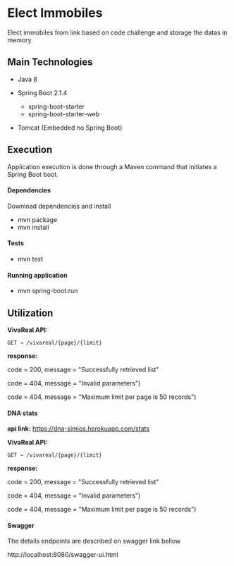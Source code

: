 # Elect Immobiles

Elect immobiles from link based on code challenge and storage the datas in memory

## Main Technologies
- Java 8

- Spring Boot 2.1.4
    - spring-boot-starter
    - spring-boot-starter-web
    
- Tomcat (Embedded no Spring Boot)

## Execution
Application execution is done through a Maven command that initiates a Spring Boot boot.

#### Dependencies
Download dependencies and install
- mvn package
- mvn install

#### Tests
- mvn test

#### Running application
- mvn spring-boot:run

## Utilization

**VivaReal API:**
```
GET → /vivareal/{page}/{limit}
```
**response:**
<p>code = 200, message = "Successfully retrieved list"</p>
<p>code = 404, message = "Invalid parameters")</p>
<p>code = 404, message = "Maximum limit per page is 50 records")</p>

#### DNA stats
**api link:** <a hreg="https://dna-simios.herokuapp.com/stats">https://dna-simios.herokuapp.com/stats</a>

**VivaReal API:**
```
GET → /vivareal/{page}/{limit}
```
**response:**
<p>code = 200, message = "Successfully retrieved list"</p>
<p>code = 404, message = "Invalid parameters")</p>
<p>code = 404, message = "Maximum limit per page is 50 records")</p>

#### Swagger

The details endpoints are described on swagger link bellow

<a hreg="http://localhost:8080/swagger-ui.html">http://localhost:8080/swagger-ui.html</a>
